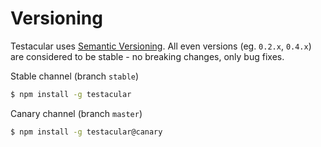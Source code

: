 # Versioning

Testacular uses [Semantic Versioning]. All even versions (eg. `0.2.x`,
`0.4.x`) are considered to be stable - no breaking changes, only bug
fixes.

Stable channel (branch `stable`)
```bash
$ npm install -g testacular
```

Canary channel (branch `master`)
```bash
$ npm install -g testacular@canary
```

[Semantic Versioning]: http://semver.org/
